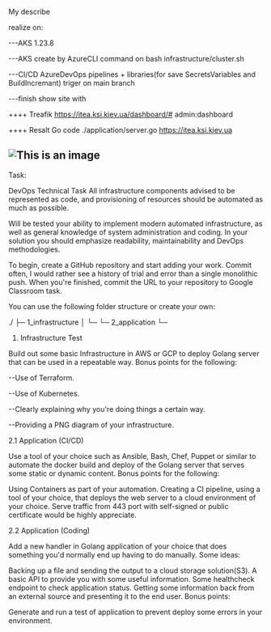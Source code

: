 My describe

realize on:

---AKS 1.23.8

---AKS create by AzureCLI command on bash infrastructure/cluster.sh

---CI/CD AzureDevOps  pipelines + libraries(for save SecretsVariables and BuildIncremant) triger on main branch

---finish show site with

   ++++ Treafik https://itea.ksi.kiev.ua/dashboard/#   admin:dashboard
   
   ++++ Resalt Go code ./application/server.go   https://itea.ksi.kiev.ua
   
   
![This is an image](/itea/infrastructure/draw.png)
-----------------------------------------------------------------------------------

Task:

DevOps Technical Task
All infrastructure components advised to be represented as code, and provisioning of resources should be automated as much as possible.

Will be tested your ability to implement modern automated infrastructure, as well as general knowledge of system administration and coding. In your solution you should emphasize readability, maintainability and DevOps methodologies.

To begin, create a GitHub repository and start adding your work. Commit often, I would rather see a history of trial and error than a single monolithic push. When you're finished, commit the URL to your repository to Google Classroom task.

You can use the following folder structure or create your own:

./
├─ 1_infrastructure
│  └─ <your project>
└─ 2_application
   └─ <your project>
   
1. Infrastructure Test
   
Build out some basic Infrastructure in AWS or GCP to deploy Golang server that can be used in a repeatable way. Bonus points for the following:

--Use of Terraform.
   
--Use of Kubernetes.
   
--Clearly explaining why you're doing things a certain way.
   
--Providing a PNG diagram of your infrastructure.
   
2.1 Application (CI/CD)
   
Use a tool of your choice such as Ansible, Bash, Chef, Puppet or similar to automate the docker build and deploy of the Golang server that serves some static or dynamic content. Bonus points for the following:

Using Containers as part of your automation.
Creating a CI pipeline, using a tool of your choice, that deploys the web server to a cloud environment of your choice.
Serve traffic from 443 port with self-signed or public certificate would be highly appreciate.
   
2.2 Application (Coding)
   
Add a new handler in Golang application of your choice that does something you'd normally end up having to do manually. Some ideas:

Backing up a file and sending the output to a cloud storage solution(S3).
A basic API to provide you with some useful information.
Some healthcheck endpoint to check application status.
Getting some information back from an external source and presenting it to the end user.
Bonus points:

Generate and run a test of application to prevent deploy some errors in your environment.
